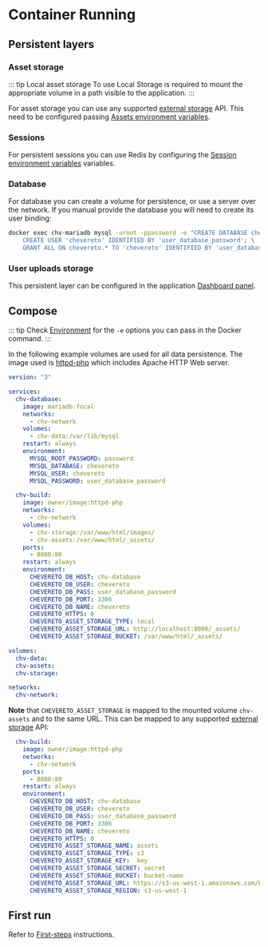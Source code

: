 # Container Running

## Persistent layers

### Asset storage

::: tip Local asset storage
To use Local Storage is required to mount the appropriate volume in a path visible to the application.
:::

For asset storage you can use any supported [external storage](../../features/integrations/external-storage.md) API. This need to be configured passing [Assets environment variables](../system/environment.md#assets-variables).

### Sessions

For persistent sessions you can use Redis by configuring the [Session environment variables](../system/environment.md#session-variables) variables.

### Database

For database you can create a volume for persistence, or use a server over the network. If you manual provide the database you will need to create its user binding:

```sh
docker exec chv-mariadb mysql -uroot -ppassword -e "CREATE DATABASE chevereto; \
    CREATE USER 'chevereto' IDENTIFIED BY 'user_database_password'; \
    GRANT ALL ON chevereto.* TO 'chevereto' IDENTIFIED BY 'user_database_password';"
```

### User uploads storage
  
This persistent layer can be configured in the application [Dashboard panel](../../settings/external-storage.md).

## Compose

::: tip
Check [Environment](../system/environment.md) for the `-e` options you can pass in the Docker command.
:::

In the following example volumes are used for all data persistence. The image used is [httpd-php](https://github.com/chevereto/container-builder/blob/main/httpd-php.Dockerfile) which includes Apache HTTP Web server.

```yaml
version: "3"

services:
  chv-database:
    image: mariadb:focal
    networks:
      - chv-network
    volumes:
      - chv-data:/var/lib/mysql
    restart: always
    environment:
      MYSQL_ROOT_PASSWORD: password
      MYSQL_DATABASE: chevereto
      MYSQL_USER: chevereto
      MYSQL_PASSWORD: user_database_password

  chv-build:
    image: owner/image:httpd-php
    networks:
      - chv-network
    volumes:
      - chv-storage:/var/www/html/images/
      - chv-assets:/var/www/html/_assets/
    ports:
      - 8080:80
    restart: always
    environment:
      CHEVERETO_DB_HOST: chv-database
      CHEVERETO_DB_USER: chevereto
      CHEVERETO_DB_PASS: user_database_password
      CHEVERETO_DB_PORT: 3306
      CHEVERETO_DB_NAME: chevereto
      CHEVERETO_HTTPS: 0
      CHEVERETO_ASSET_STORAGE_TYPE: local
      CHEVERETO_ASSET_STORAGE_URL: http://localhost:8080/_assets/
      CHEVERETO_ASSET_STORAGE_BUCKET: /var/www/html/_assets/

volumes:
  chv-data:
  chv-assets:
  chv-storage:

networks:
  chv-network:
```

**Note** that `CHEVERETO_ASSET_STORAGE` is mapped to the mounted volume `chv-assets` and to the same URL. This can be mapped to any supported [external storage](../../features/integrations/external-storage.md) API:

```yaml
  chv-build:
    image: owner/image:httpd-php
    networks:
      - chv-network
    ports:
      - 8080:80
    restart: always
    environment:
      CHEVERETO_DB_HOST: chv-database
      CHEVERETO_DB_USER: chevereto
      CHEVERETO_DB_PASS: user_database_password
      CHEVERETO_DB_PORT: 3306
      CHEVERETO_DB_NAME: chevereto
      CHEVERETO_HTTPS: 0
      CHEVERETO_ASSET_STORAGE_NAME: assets
      CHEVERETO_ASSET_STORAGE_TYPE: s3
      CHEVERETO_ASSET_STORAGE_KEY:  key
      CHEVERETO_ASSET_STORAGE_SECRET: secret
      CHEVERETO_ASSET_STORAGE_BUCKET: bucket-name
      CHEVERETO_ASSET_STORAGE_URL: https://s3-us-west-1.amazonaws.com/bucket-name/
      CHEVERETO_ASSET_STORAGE_REGION: s3-us-west-1
```

## First run

Refer to [First-steps](../../manual/first-steps/README.md) instructions.

